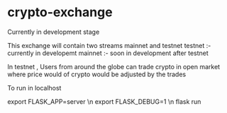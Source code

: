 # crypto-exchange

Currently in development stage

This exchange will contain two streams mainnet and testnet
testnet :- currently in developemt
mainnet :- soon in development after testnet

In testnet , Users from around the globe can trade crypto in open market where price would of crypto would be adjusted by the trades


To run in localhost

export FLASK_APP=server \n
export FLASK_DEBUG=1 \n
flask run
